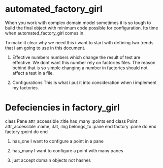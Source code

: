 automated_factory_girl
======================

When you work with complex domain model sometimes it is so tough to build the final object with minimum code possible for configuration. Its time when automated_factory_girl comes in.

To make it clear why we need this i want to start with defining two trends that i am going to use in this document. 

1. Effective numbers
numbers which change the result of test are effective. We dont want this number rely on factories files. The reason behind that is so simple changing a number in factories should not affect a test in a file.

2. Configurations
This is what i put it into consideration when i implement my factories.

Defeciencies in factory_girl
======================
class Pane
  attr_accessible :title
  has_many :points
end
class Point
  attr_accessible :name, :lat, :lng
  belongs_to :pane
end
factory :pane do
end
factory :point do
end
1. has_one
I want to configure a point in a pane

2. has_many
I want to configure a point with many panes

3. just accept domain objects not hashes
